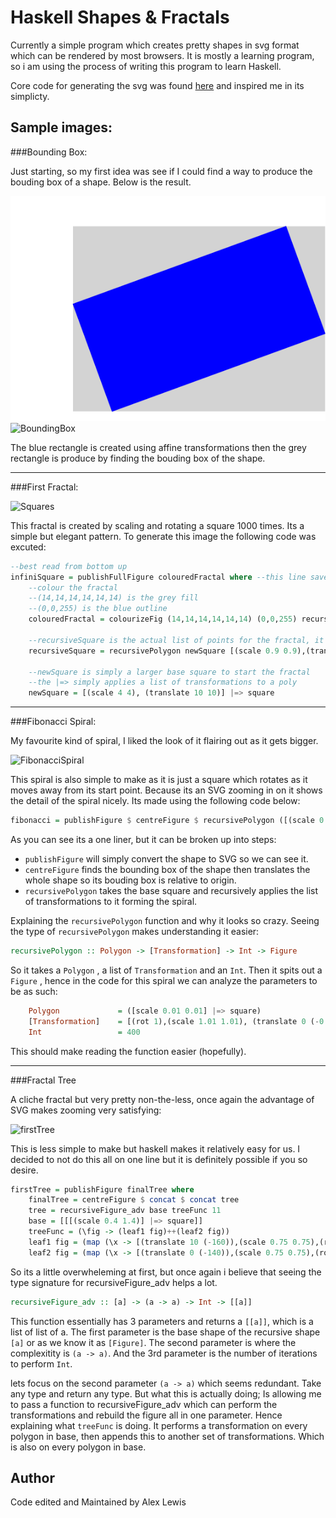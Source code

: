# Haskell Shapes & Fractals
Currently a simple program which creates pretty shapes in svg format which can be rendered by 
most browsers. It is mostly a learning program, so i am using the process of writing this program to
learn Haskell.

Core code for generating the svg was found [here](http://stackoverflow.com/questions/2711002/image-drawing-library-for-haskell)
and inspired me in its simplicty.

## Sample images:

###Bounding Box:

Just starting, so my first idea was see if I could find a way to produce the bouding box of a shape. Below is the result.

![BoundingBox](svg/BoundingBox_Demo.svg)
![BoundingBox](https://cdn.rawgit.com/Lexer747/Haskell-Fractals/ccc9f170/Core/svg/BoundingBox_Demo.svg)

The blue rectangle is created using affine transformations then the grey rectangle is produce by finding the bouding box of the shape.

---

###First Fractal:

![Squares](https://cdn.rawgit.com/Lexer747/Haskell-Fractals/8650b7e6/Core/svg/InfiniteSquares_Demo.svg)

This fractal is created by scaling and rotating a square 1000 times. Its a simple but elegant pattern. To generate this image the following code was excuted:

``` haskell
--best read from bottom up
infiniSquare = publishFullFigure colouredFractal where --this line saves the shape to svg
    --colour the fractal
    --(14,14,14,14,14,14) is the grey fill
    --(0,0,255) is the blue outline
    colouredFractal = colourizeFig (14,14,14,14,14,14) (0,0,255) recursiveSquare
    
    --recursiveSquare is the actual list of points for the fractal, it is achieved by making the square smaller each time and rotating it
    recursiveSquare = recursivePolygon newSquare [(scale 0.9 0.9),(translate 10 10),(rot 0.01)] 1000
    
    --newSquare is simply a larger base square to start the fractal
    --the |=> simply applies a list of transformations to a poly
    newSquare = [(scale 4 4), (translate 10 10)] |=> square
```

---

###Fibonacci Spiral:

My favourite kind of spiral, I liked the look of it flairing out as it gets bigger.

![FibonacciSpiral](https://cdn.rawgit.com/Lexer747/Haskell-Fractals/da0fc6c2/Core/svg/Fibonacci_Demo.svg)

This spiral is also simple to make as it is just a square which rotates as it moves away from its start point.
Because its an SVG zooming in on it shows the detail of the spiral nicely. Its made using the following code below:

```haskell
fibonacci = publishFigure $ centreFigure $ recursivePolygon ([(scale 0.01 0.01)] |=> square) [(rot 1),(scale 1.01 1.01), (translate 0 (-0.05))] 400
```
As you can see its a one liner, but it can be broken up into steps:
* `publishFigure` will simply convert the shape to SVG so we can see it.
* `centreFigure` finds the bounding box of the shape then translates the whole shape so its bouding box is relative to origin.
* `recursivePolygon` takes the base square and recursively applies the list of transformations to it forming the spiral.

Explaining the `recursivePolygon` function and why it looks so crazy. Seeing the type of `recursivePolygon` makes understanding it easier:

``` haskell
recursivePolygon :: Polygon -> [Transformation] -> Int -> Figure
```

So it takes a `Polygon` , a list of `Transformation` and an `Int`. Then it spits out a `Figure` , 
hence in the code for this spiral we can analyze the parameters to be as such:

``` haskell
    Polygon             = ([scale 0.01 0.01] |=> square)
    [Transformation]    = [(rot 1),(scale 1.01 1.01), (translate 0 (-0.05))]
    Int                 = 400
```

This should make reading the function easier (hopefully).

---

###Fractal Tree

A cliche fractal but very pretty non-the-less, once again the advantage of SVG makes zooming very satisfying:

![firstTree](https://cdn.rawgit.com/Lexer747/Haskell-Fractals/aa6a167e/Core/svg/Basic_Tree.svg)

This is less simple to make but haskell makes it relatively easy for us. I decided to not do this all on one line but it is definitely possible if you so
desire.

``` haskell
firstTree = publishFigure finalTree where
    finalTree = centreFigure $ concat $ concat tree
    tree = recursiveFigure_adv base treeFunc 11
    base = [[[(scale 0.4 1.4)] |=> square]]
    treeFunc = (\fig -> (leaf1 fig)++(leaf2 fig))
    leaf1 fig = (map (\x -> [(translate 10 (-160)),(scale 0.75 0.75),(rot (-25))] |=> x) fig)
    leaf2 fig = (map (\x -> [(translate 0 (-140)),(scale 0.75 0.75),(rot 25)] |=> x) fig)
```

So its a little overwheleming at first, but once again i believe that seeing the type signature for recursiveFigure_adv helps a lot.

```haskell
recursiveFigure_adv :: [a] -> (a -> a) -> Int -> [[a]]
```

This function essentially has 3 parameters and returns a `[[a]]`, which is a list 
of list of a. The first parameter is the base shape of the recursive
shape `[a]` or as we know it as `[Figure]`. 
The second parameter is where the complexitity is `(a -> a)`. And the 3rd
parameter is the number of iterations to perform `Int`.

lets focus on the second parameter `(a -> a)` which seems redundant. Take any type and return any type.
But what this is actually doing; Is allowing me to pass a function to recursiveFigure_adv 
which can perform the transformations and rebuild the figure all in one parameter.
Hence explaining what `treeFunc` is doing. It performs a transformation on every polygon in base,
then appends this to another set of transformations. Which is also on every polygon in base.



## Author

Code edited and Maintained by Alex Lewis
